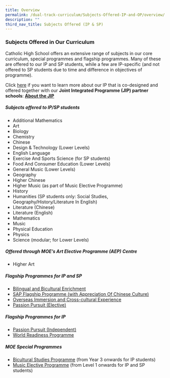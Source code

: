 ```yaml
---
title: Overview
permalink: /dual-track-curriculum/Subjects-Offered-IP-and-OP/overview/
description: ""
third_nav_title: Subjects Offered (IP & SP)
---
```

### Subjects Offered in Our Curriculum

Catholic High School offers an extensive range of subjects in our core curriculum, special programmes and flagship programmes. Many of these are offered to our IP and SP students, while a few are IP-specific (and not offered to SP students due to time and difference in objectives of programme).

Click [here](/dual-track-curriculum/Integrated-Programme/overview/) if you want to learn more about our IP that is co-designed and offered together with our **Joint Integrated Programme (JIP) partner schools**: **[About the JIP](/dual-track-curriculum/Integrated-Programme/overview/)**

##### Subjects offered to IP/SP students

*   Additional Mathematics
*   Art
*   Biology
*   Chemistry
*   Chinese
*   Design & Technology (Lower Levels)
*   English Language
*   Exercise And Sports Science (for SP students)
*   Food And Consumer Education (Lower Levels)
*   General Music (Lower Levels)
*   Geography
*   Higher Chinese
*   Higher Music (as part of Music Elective Programme)
*   History
*   Humanities (SP students only: Social Studies, Geography/History/Literature In English)
*   Literature (Chinese)
*   Literature (English)
*   Mathematics
*   Music
*   Physical Education
*   Physics
*   Science (modular; for Lower Levels)

##### Offered through MOE’s Art Elective Programme (AEP) Centre

*   Higher Art

##### Flagship Programmes for IP and SP

*   [Bilingual and Bicultural Enrichment](/secondary/Distinctive-Programmes/bilingual-and-bicultural-education/)
*   [SAP Flagship Programme (with Appreciation Of Chinese Culture)](/sap-flagship-programme/)
*   [Overseas Immersion and Cross-cultural Experience](/secondary/Distinctive-Programmes/overseas-immersion-and-cultural-experience/)
*   [Passion Pursuit (Elective)](/secondary/Distinctive-Programmes/passion-pursuit/elective/)

##### Flagship Programmes for IP

*   [Passion Pursuit (Independent)](/secondary/Distinctive-Programmes/passion-pursuit/independent/)
*   [World Readiness Programme](/secondary/Distinctive-Programmes/world-readiness-programme/)

##### MOE Special Programmes

*   [Bicultural Studies Programme](/secondary/Talent-Development/bicultural-studies-programme/) (from Year 3 onwards for IP students)
*   [Music Elective Programme](/secondary/Talent-Development/music-elective-programme/) (from Level 1 onwards for IP and SP students)